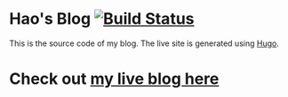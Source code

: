 # Hao's Blog [![Build Status](https://travis-ci.org/howlowck/haosblog.svg?branch=master)](https://travis-ci.org/howlowck/haosblog)

This is the source code of my blog. The live site is generated using [Hugo](http://gohugo.io).

# Check out [my live blog here](https://blog.lifeishao.com)
